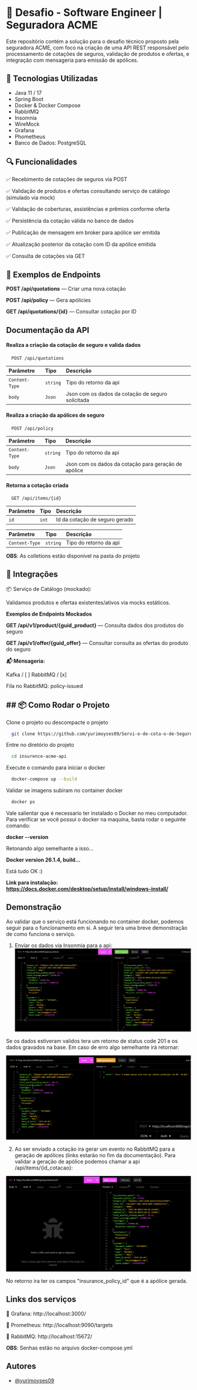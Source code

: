 
# 🚀 Desafio - Software Engineer | Seguradora ACME

Este repositório contém a solução para o desafio técnico proposto pela seguradora ACME, com foco na criação de uma API REST responsável pelo processamento de cotações de seguros, validação de produtos e ofertas, e integração com mensageria para emissão de apólices.






## 🧰 Tecnologias Utilizadas

- Java 11 / 17
- Spring Boot
- Docker & Docker Compose
- RabbitMQ
- Insomnia
- WireMock
- Grafana
- Phometheus
- Banco de Dados: PostgreSQL
## 🔍 Funcionalidades

✅ Recebimento de cotações de seguros via POST

✅ Validação de produtos e ofertas consultando serviço de catálogo (simulado via mock)

✅ Validação de coberturas, assistências e prêmios conforme oferta

✅ Persistência da cotação válida no banco de dados

✅ Publicação de mensagem em broker para apólice ser emitida

✅ Atualização posterior da cotação com ID da apólice emitida

✅ Consulta de cotações via GET
## 📄 Exemplos de Endpoints

**POST /api/quotations** — Criar uma nova cotação

**POST /api/policy** — Gera apólicies

**GET /api/quotations/{id}** — Consultar cotação por ID


## Documentação da API

#### Realiza a criação da cotação de seguro e valida dados

```http
  POST /api/quotations
```

| Parâmetro   | Tipo       | Descrição                            |
| :---------- | :--------- | :----------------------------------  |
| `Content-Type` | `string` | Tipo do retorno da api |
| `body` | `Json` | Json com os dados da cotação de seguro solicitada |


#### Realiza a criação da apólices de seguro

```http
  POST /api/policy
```

| Parâmetro   | Tipo       | Descrição                            |
| :---------- | :--------- | :----------------------------------  |
| `Content-Type` | `string` | Tipo do retorno da api              |
| `body` | `Json` | Json com os dados da cotação para geração de apólice |



#### Retorna a cotação criada

```http
  GET /api/items/{id}
```

| Parâmetro   | Tipo       | Descrição                                   |
| :---------- | :--------- | :------------------------------------------ |
| `id`      | `int` |  Id da cotação de seguro gerado    |

| Parâmetro   | Tipo       | Descrição                                    |
| :---------- | :--------- | :------------------------------------------- |
| `Content-Type` | `string` | Tipo do retorno da api     |


**OBS**: As colletions estão disponível na pasta do projeto





## 🔁 Integrações

📦 Serviço de Catálogo (mockado):

Validamos produtos e ofertas existentes/ativos via mocks estáticos.

**Exemplos de Endpoints Mockados**

**GET /api/v1/product/{guid_product}** — Consulta dados dos produtos do seguro

**GET /api/v1/offer/{guid_offer}** — Consultar consulta as ofertas do produto do seguro


**📬 Mensageria:**

Kafka / [ ] RabbitMQ / [x] 

Fila no RabbitMQ: policy-issued



## ## 📦 Como Rodar o Projeto

Clone o projeto ou descompacte o projeto

```bash
  git clone https://github.com/yurimoyses09/Servi-o-de-cota-o-de-Seguros/tree/main
```

Entre no diretório do projeto

```bash
  cd insurence-acme-api
```

Execute o comando para iniciar o docker

```bash
  docker-compose up --build
```

Validar se imagens subiram no container docker

```bash
  docker ps
```

Vale salientar que é necessario ter instalado o Docker no meu computador. Para verificar se você possui o docker na maquina, basta rodar o seguinte comando:

**docker --version**

Retonando algo semelhante a isso...

**Docker version 26.1.4, build...** 

Está tudo OK :)

**Link para instalação: https://docs.docker.com/desktop/setup/install/windows-install/**


## Demonstração

Ao validar que o serviço está funcionando no container docker, podemos seguir para o funcionamento em si. A seguir tera uma breve demonstração de como funciona o serviço.


1. Enviar os dados via Insonmia para a api:
![alt text](image.png)

Se os dados estiveram validos tera um retorno de status code 201 e os dados gravados na base.
Em caso de erro algo semelhante irá retornar:

![alt text](image-1.png)


2. Ao ser enviado a cotação ira gerar um evento no RabbitMQ para a geração de apólices (links estarão no fim da documentação). Para validar a geração de apólice podemos chamar a api /api/items/{id_cotacao}:

![alt text](image-2.png)

No retorno ira ter os campos "insurance_policy_id" que é a apólice gerada.

## Links dos serviços

📄 Grafana: http://localhost:3000/


📄 Prometheus: http://localhost:9090/targets 


📄 RabbitMQ: http://localhost:15672/


**OBS**: Senhas estão no arquivo docker-compose.yml


## Autores

- [@yurimoyses09](https://github.com/yurimoyses09)
